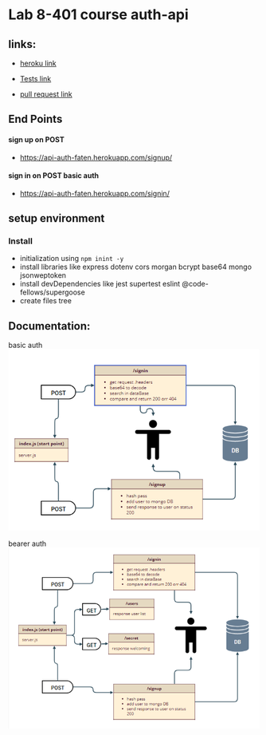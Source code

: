 

# Lab 8-401 course auth-api

## links:

- [heroku link](https://api-auth-faten.herokuapp.com/)

- [Tests link](https://github.com/Fatensamman/auth-api/actions)

- [pull request link](https://github.com/Fatensamman/auth-api/pull/2)

## End Points
#### sign up on POST 
-  https://api-auth-faten.herokuapp.com/signup/

#### sign in on POST basic auth
- https://api-auth-faten.herokuapp.com/signin/



## setup  environment

### Install
- initialization using  `npm inint -y`
- install libraries like express dotenv cors morgan bcrypt base64 mongo  jsonweptoken 
- install devDependencies like jest supertest eslint @code-fellows/supergoose
- create files tree


 ## Documentation:
 
 basic auth
 ![uml](3.PNG)
 
 
 
 bearer auth
 ![UML](4.PNG)